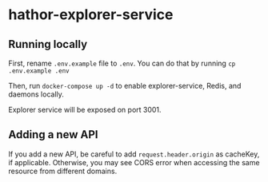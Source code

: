 # hathor-explorer-service

## Running locally

First, rename `.env.example` file to `.env`. You can do that by running `cp .env.example .env`

Then, run `docker-compose up -d` to enable explorer-service, Redis, and daemons locally.

Explorer service will be exposed on port 3001.

## Adding a new API

If you add a new API, be careful to add ```request.header.origin``` as cacheKey, if applicable. Otherwise, you may see CORS error when accessing the same resource from different domains.